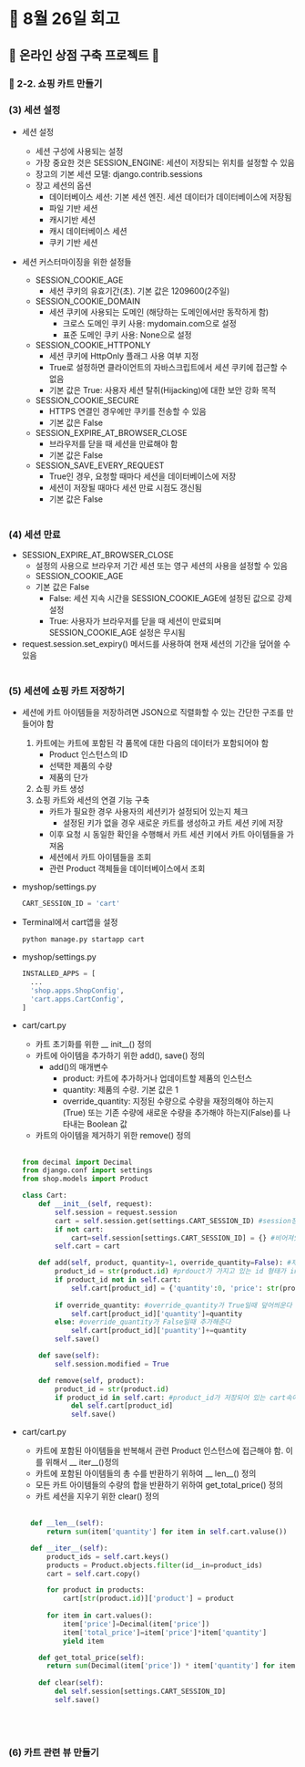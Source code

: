 # 💠 8월 26일 회고
## 🏪 온라인 상점 구축 프로젝트 🏪
### 📍 2-2. 쇼핑 카트 만들기
### (3) 세션 설정

- 세션 설정
    - 세션 구성에 사용되는 설정
    - 가장 중요한 것은 SESSION_ENGINE: 세션이 저장되는 위치를 설정할 수 있음
    - 장고의 기본 세션 모델: django.contrib.sessions
    - 장고 세션의 옵션
        - 데이터베이스 세션: 기본 세션 엔진. 세션 데이터가 데이터베이스에 저장됨
        - 파일 기반 세션
        - 캐시기반 세션
        - 캐시 데이터베이스 세션
        - 쿠키 기반 세션

- 세션 커스터마이징을 위한 설정들
    - SESSION_COOKIE_AGE
        - 세션 쿠키의 유효기간(초). 기본 값은 1209600(2주일)
    - SESSION_COOKIE_DOMAIN
        - 세션 쿠키에 사용되는 도메인 (해당하는 도메인에서만 동작하게 함)
            - 크로스 도메인 쿠키 사용: mydomain.com으로 설정
            - 표준 도메인 쿠키 사용: None으로 설정
    - SESSION_COOKIE_HTTPONLY
        - 세션 쿠키에 HttpOnly 플래그 사용 여부 지정
        - True로 설정하면 클라이언트의 자바스크립트에서 세션 쿠키에 접근할 수 없음
        - 기본 값은 True: 사용자 세션 탈취(Hijacking)에 대한 보안 강화 목적
    - SESSION_COOKIE_SECURE
        - HTTPS 연결인 경우에만 쿠키를 전송할 수 있음
        - 기본 값은 False
    - SESSION_EXPIRE_AT_BROWSER_CLOSE
        - 브라우저를 닫을 때 세션을 만료해야 함
        - 기본 값은 False
    - SESSION_SAVE_EVERY_REQUEST
        - True인 경우, 요청할 때마다 세션을 데이터베이스에 저장
        - 세션이 저장될 때마다 세션 만료 시점도 갱신됨
        - 기본 값은 False
<br><br/>

### (4) 세션 만료

- SESSION_EXPIRE_AT_BROWSER_CLOSE
    - 설정의 사용으로 브라우저 기간 세션 또는 영구 세션의 사용을 설정할 수 있음
    - SESSION_COOKIE_AGE
    - 기본 값은 False
        - False: 세션 지속 시간을 SESSION_COOKIE_AGE에 설정된 값으로 강제 설정
        - True: 사용자가 브라우저를 닫을 때 세션이 만료되며 SESSION_COOKIE_AGE 설정은 무시됨
- request.session.set_expiry() 메서드를 사용하여 현재 세션의 기간을 덮어쓸 수 있음
<br><br/>

### (5) 세션에 쇼핑 카트 저장하기

- 세션에 카트 아이템들을 저장하려면 JSON으로 직렬화할 수 있는 간단한 구조를 만들어야 함
  
    1. 카트에는 카트에 포함된 각 품목에 대한 다음의 데이터가 포함되어야 함
        - Product 인스턴스의 ID
        - 선택한 제품의 수량
        - 제품의 단가
    2. 쇼핑 카트 생성
    3. 쇼핑 카트와 세션의 연결 기능 구축
        - 카트가 필요한 경우 사용자의 세션키가 설정되어 있는지 체크
            - 설정된 키가 없을 경우 새로운 카트를 생성하고 카트 세션 키에 저장
        - 이후 요청 시 동일한 확인을 수행해서 카트 세션 키에서 카트 아이템들을 가져옴
        - 세션에서 카트 아이템들을 조회
        - 관련 Product 객체들을 데이터베이스에서 조회

- myshop/settings.py

  ```python
  CART_SESSION_ID = 'cart'
  ```

- Terminal에서 cart앱을 설정

  ```python
  python manage.py startapp cart
  ```

- myshop/settings.py 

  ```python
  INSTALLED_APPS = [
    ...
    'shop.apps.ShopConfig',
    'cart.apps.CartConfig',
  ]
  ```

- cart/cart.py
    - 카트 초기화를 위한 __ init__() 정의
    - 카트에 아이템을 추가하기 위한 add(), save() 정의
        - add()의 매개변수
            - product: 카트에 추가하거나 업데이트할 제품의 인스턴스
            - quantity: 제품의 수량. 기본 값은 1
            - override_quantity: 지정된 수량으로 수량을 재정의해야 하는지(True) 또는 기존 수량에 새로운 수량을 추가해야 하는지(False)를 나타내는 Boolean 값
    - 카트의 아이템을 제거하기 위한 remove() 정의
 <br><br/>
 
  ```python
  from decimal import Decimal
  from django.conf import settings
  from shop.models import Product

  class Cart:
      def __init__(self, request):
          self.session = request.session
          cart = self.session.get(settings.CART_SESSION_ID) #session정보를 기반으로 cart를 생성
          if not cart:
              cart=self.session[settings.CART_SESSION_ID] = {} #비어져있는 딕셔너리를 만들어서 cart를 만듦
          self.cart = cart
  
      def add(self, product, quantity=1, override_quantity=False): #제품에 대한 정보를 넣는다
          product_id = str(product.id) #prdouct가 가지고 있는 id 형태가 int형태인데 이걸 str로 바꿔서 가지고 옴
          if product_id not in self.cart:
              self.cart[product_id] = {'quantity':0, 'price': str(product.price)}
          
          if override_quantity: #override_quantity가 True일때 덮어씌운다
              self.cart[product_id]['quantity']=quantity
          else: #override_quantity가 False일때 추가해준다
              self.cart[product_id]['puantity']+=quantity
          self.save()
  
      def save(self):
          self.session.modified = True
  
      def remove(self, product):
          product_id = str(product.id)
          if product_id in self.cart: #product_id가 저장되어 있는 cart속에 있다면
              del self.cart[product_id]
              self.save()
  ```

- cart/cart.py
    - 카트에 포함된 아이템들을 반복해서 관련 Product 인스턴스에 접근해야 함. 이를 위해서 __ iter__()정의
    - 카트에 포함된 아이템들의 총 수를 반환하기 위하여 __ len__() 정의
    - 모든 카트 아이템들의 수량의 합을 반환하기 위하여 get_total_price() 정의
    - 카트 세션을 지우기 위한 clear() 정의
<br><br/>

  ```python
    def __len__(self):
        return sum(item['quantity'] for item in self.cart.valuse())

    def __iter__(self):
        product_ids = self.cart.keys()
        products = Product.objects.filter(id__in=product_ids)
        cart = self.cart.copy()

        for product in products:
            cart[str(product.id)]['product'] = product
        
        for item in cart.values():
            item['price']=Decimal(item['price'])
            item['total_price']=item['price']*item['quantity']
            yield item
  
      def get_total_price(self):
        return sum(Decimal(item['price']) * item['quantity'] for item in self.cart.values())
    
      def clear(self):
          del self.session[settings.CART_SESSION_ID]
          self.save()
  ```
<br><br/>

### (6) 카트 관련 뷰 만들기





























